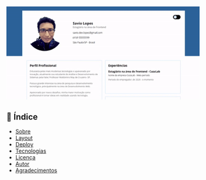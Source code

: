 <h3 align="center">
  <img alt="cv" title="#cv" src="./public/01.gif" width="700px">
</h3>



## :pushpin: Índice

- [Sobre](#sobre)
- [Layout](#layout)
- [Deploy](#deploy)
- [Tecnologias](#tecnologias)
- [Licença](#licenca)
- [Autor](#autor)
- [Agradecimentos](#agradecimento)

<br>


